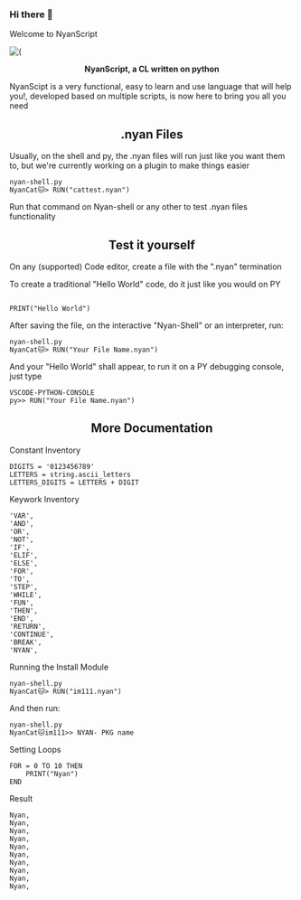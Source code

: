 ### Hi there 👋
Welcome to NyanScript

![(](https://user-images.githubusercontent.com/126344110/221368128-bd5f6a00-cea0-4047-b691-1018bc27f4ea.png)

<p align="center">
  <b>NyanScript, a CL written on python</b>
</p>

<p>NyanScipt is a very functional, easy to learn and use language that will help you!, developed based on multiple scripts, is now here to bring you all you need</p>

<h2 align="center">.nyan Files</h2>

<p>Usually, on the shell and py, the .nyan files will run just like you want them to, but we're currently working on a plugin to make things easier</p>

```
nyan-shell.py
NyanCat🐱> RUN("cattest.nyan")
```

<p>Run that command on Nyan-shell or any other to test .nyan files functionality</>
  
  <h2 align="center">Test it yourself</h2>
  
  <p>On any (supported) Code editor, create a file with the ".nyan" termination</p>
  
  <p>To create a traditional "Hello World" code, do it just like you would on PY</p>
  
  ```

PRINT("Hello World")
```

<p>After saving the file, on the interactive "Nyan-Shell" or an interpreter, run:</p>

```
nyan-shell.py
NyanCat🐱> RUN("Your File Name.nyan")
```
<p>And your "Hello World" shall appear, to run it on a PY debugging console, just type</p>
  
  ```
VSCODE-PYTHON-CONSOLE
py>> RUN("Your File Name.nyan")
```

<h2 align="center">More Documentation</h2>

<p>Constant Inventory</p>

```
DIGITS = '0123456789'
LETTERS = string.ascii_letters
LETTERS_DIGITS = LETTERS + DIGIT
```

  <p>Keywork Inventory</p>
  
  ```
  'VAR',
  'AND',
  'OR',
  'NOT',
  'IF',
  'ELIF',
  'ELSE',
  'FOR',
  'TO',
  'STEP',
  'WHILE',
  'FUN',
  'THEN',
  'END',
  'RETURN',
  'CONTINUE',
  'BREAK',
  'NYAN',
  ```
  
  <p>Running the Install Module</p>
  
  
```
nyan-shell.py
NyanCat🐱> RUN("im111.nyan")
```
<p>And then run:</p>

```
nyan-shell.py
NyanCat🐱im111>> NYAN- PKG name
```
<p>Setting Loops</p>

```
FOR = 0 TO 10 THEN
	PRINT("Nyan")
END
  ```
  
  <p>Result</p>
  
  ```
  Nyan,
  Nyan,
  Nyan,
  Nyan,
  Nyan,
  Nyan,
  Nyan,
  Nyan,
  Nyan,
  Nyan,
  ```
